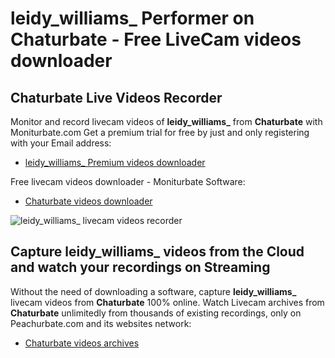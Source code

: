 # leidy_williams_ Performer on Chaturbate - Free LiveCam videos downloader

## Chaturbate Live Videos Recorder

Monitor and record livecam videos of **leidy_williams_** from **Chaturbate** with Moniturbate.com
Get a premium trial for free by just and only registering with your Email address:
* [leidy_williams_ Premium videos downloader](https://moniturbate.com/request-demo-licence-key.html)

Free livecam videos downloader - Moniturbate Software:
* [Chaturbate videos downloader](https://moniturbate.com/moniturbate-download-software.html)

![leidy_williams_ livecam videos recorder](https://peachurnet.com/templates/moniturbate-software.png)


## Capture leidy_williams_ videos from the Cloud and watch your recordings on Streaming

Without the need of downloading a software, capture **leidy_williams_** livecam videos from **Chaturbate** 100% online.
Watch Livecam archives from **Chaturbate** unlimitedly from thousands of existing recordings, only on Peachurbate.com and its websites network:
* [Chaturbate videos archives](https://peachurnet.com/)